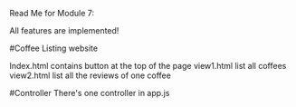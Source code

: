 Read Me for Module 7:

All features are implemented!

#Coffee Listing website

Index.html contains button at the top of the page
view1.html list all coffees
view2.html list all the reviews of one coffee

#Controller
There's one controller in app.js